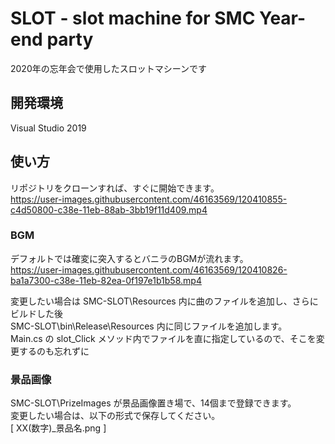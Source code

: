 
# SLOT - slot machine for SMC Year-end party

2020年の忘年会で使用したスロットマシーンです

## 開発環境
Visual Studio 2019

## 使い方
リポジトリをクローンすれば、すぐに開始できます。  
https://user-images.githubusercontent.com/46163569/120410855-c4d50800-c38e-11eb-88ab-3bb19f11d409.mp4

### BGM
デフォルトでは確変に突入するとバニラのBGMが流れます。  
https://user-images.githubusercontent.com/46163569/120410826-ba1a7300-c38e-11eb-82ea-0f197e1b1b58.mp4

変更したい場合は
SMC-SLOT\Resources 内に曲のファイルを追加し、さらにビルドした後  
SMC-SLOT\bin\Release\Resources 内に同じファイルを追加します。  
Main.cs の slot_Click メソッド内でファイルを直に指定しているので、そこを変更するのも忘れずに

### 景品画像
SMC-SLOT\PrizeImages が景品画像置き場で、14個まで登録できます。  
変更したい場合は、以下の形式で保存してください。  
[ XX(数字)_景品名.png ]
